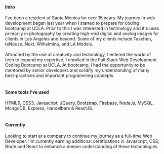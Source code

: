 
#### Intro

I've been a resident of Santa Monica for over 15 years. My journey in web development began last year when I started to prepare for coding bootcamp at UCLA.  Prior to this I was interested in technology and it's uses primarily in photography by creating high-end digital and analog images for clients in Los Angeles and beyond.  Some of my clients include Taschen, teNeuse, Next, Wilhelmina, and LA Models.  
<br>
Attracted by the use of creativity and technology, I entered the world of tech to expand my expertise. I enrolled in the Full Stack Web Development Coding Bootcamp at UCLA.  At bootcamp, I had the opportunity to be mentored by senior developers and solidify my understanding of many best-practices and important programming concepts.
<br><br>
#### Some tools I've used

HTML5, CSS3, Javascript, JQuery, Bootstrap, Firebase, NodeJs, MySQL, MongoDB, Express, Handelbars & ReactJS.
<br><br>
#### Currently 
Looking to start at a company to continue my journey as a full-time Web Developer.  I'm currently earning additional certifications in Javascript, CSS, Node and React to enhance a deeper understanding of these technologies.  



